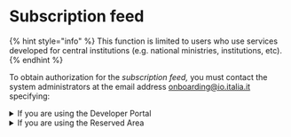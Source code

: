 # Subscription feed

{% hint style="info" %}
This function is limited to users who use services developed for central institutions (e.g. national ministries, institutions, etc).
{% endhint %}

To obtain authorization for the _subscription feed,_ you must contact the system administrators at the email address [onboarding@io.italia.it](mailto:onboarding@io.italia.it) specifying:

<details>

<summary>If you are using the Developer Portal</summary>

\* Email of the user registered with the developer portal

</details>

<details>

<summary>If you are using the Reserved Area</summary>

\* Your fiscal code as user registered with the Reserved Area

</details>
